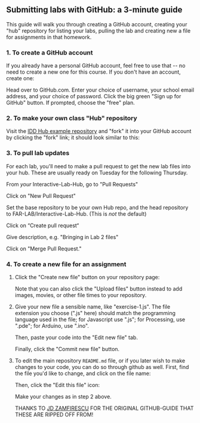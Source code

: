 Submitting labs with GitHub: a 3-minute guide
-------------------------------------------------

This guide will walk you through creating a GitHub account, creating your "hub" repository for listing your labs, pulling the lab  and creating new a file for assignments in that homework.

### 1. To create a GitHub account ### 

If you already have a personal GitHub account, feel free to use that -- no need to create a new one for this course. If you don't have an account, create one:

Head over to GitHub.com.
Enter your choice of username, your school email address, and your choice of password.
Click the big green "Sign up for GitHub" button.
If prompted, choose the "free" plan.

### 2. To make your own class "Hub" repository ### 

Visit the [IDD Hub example repository](https://github.com/FAR-Lab/Interactive-Lab-Hub) and "fork" it into your GitHub account by clicking the "fork" link; it should look similar to this:

<!--![Fork repository](fork.png?raw=true)-->

### 3. To pull lab updates ### 

For each lab, you'll need to make a pull request to get the new lab files into your hub. These are usually ready on Tuesday for the following Thursday.

From *your* Interactive-Lab-Hub, go to "Pull Requests"

<!--![Pull Requests](pull.png?raw=true)-->

Click on "New Pull Request"

<!--![New Pull Request](Newpull.png?raw=true)-->

Set the base repository to be your own Hub repo, and the head repository to FAR-LAB/Interactive-Lab-Hub. (This is *not* the default)

Click on “Create pull request“

<!--![Create Pull Request](compare_changes.png?raw=true)-->

Give description, e.g. "Bringing in Lab 2 files"

Click on "Merge Pull Request."



### 4. To create a new file for an assignment ### 

1.  Click the "Create new file" button on your repository page:
    
    <!--![New File](https://github.com/jdz32/github-guide/blob/master/img/new-file.png?raw=true)-->
    
    Note that you can also click the "Upload files" button instead to add images, movies, or other file times to your repository.

2.  Give your new file a sensible name, like "exercise-1.js". The file extension you choose  (".js" here) should match
    the programming language used in the file; for Javascript use ".js"; for Processing, use ".pde"; for Arduino, use ".ino".
    
    Then, paste your code into the "Edit new file" tab.
    
    Finally, click the "Commit new file" button.
    
    <!--![New file options](https://github.com/jdz32/github-guide/blob/master/img/new-file-entry.png?raw=true)-->

3.  To edit the main repository `README.md` file, or if you later wish to 
    make changes to your code, you can do so through github as well. First,
    find the file you'd like to change, and click on the file name:
    
    <!--![File list](https://github.com/jdz32/github-guide/blob/master/img/file-list.png?raw=true)-->
    
    Then, click the "Edit this file" icon:
    
    <!--![Edit file](https://github.com/jdz32/github-guide/blob/master/img//edit-file.png?raw=true)-->
    
    Make your changes as in step 2 above.
    
    THANKS TO [JD ZAMFIRESCU](https://github.com/jdz32) FOR THE ORIGINAL GITHUB-GUIDE THAT THESE ARE RIPPED OFF FROM!
